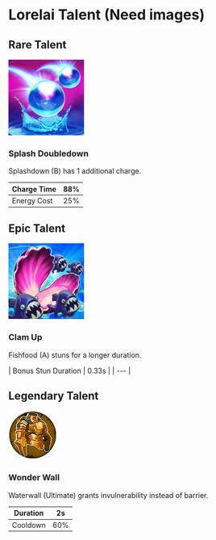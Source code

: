 # Lorelai Talent \(Need images\)

## Rare Talent

![](../../.gitbook/assets/image%20%2810%29.png)

### Splash Doubledown

Splashdown \(B\) has 1 additional charge.

| Charge Time | 88% |
| --- | --- |
| Energy Cost | 25% |

## Epic Talent

![](../../.gitbook/assets/image%20%2834%29.png)

### Clam Up

Fishfood \(A\) stuns for a longer duration.

| Bonus Stun Duration | 0.33s |
| --- |


## Legendary Talent

![](../../.gitbook/assets/image%20%28148%29.png)

### Wonder Wall

Waterwall \(Ultimate\) grants invulnerability instead of barrier.

| Duration | 2s |
| --- | --- |
| Cooldown | 60% |

